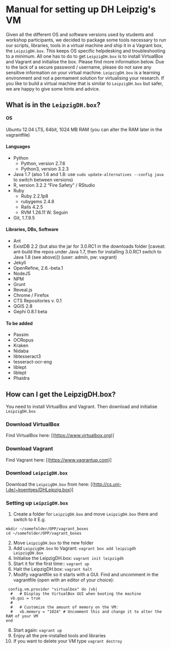 # Manual for setting up DH Leipzig's VM 

Given all the different OS and software versions used by students and workshop participants, we decided to package some tools necessary to run our scripts, libraries, tools in a virtual machine and ship it in a Vagrant box, the `LeipzigDH.box`. This keeps OS specific helpdesking and troubleshooting to a minimum. All one has to do to get `LeipzigDH.box` is to install VirtualBox and Vagrant and initialise the box. Please find more information below. Due to the lack of a secure password / username, please do not save any sensitive information on your virtual machine. `LeipzigDH.box` is a learning environment and not a permament solution for virtualising your research. If you like to build a virtual machine that is similar to `LeipzigDH.box` but safer, we are happy to give some hints and advice.

## What is in the `LeipzigDH.box`?

#### OS

Ubuntu 12.04 LTS, 64bit, 1024 MB RAM (you can alter the RAM later in the vagrantfile)

#### Languages

- Python
  - Python, version 2.7.6
  - Python3, version 3.2.3
- Java 1.7 (also 1.6 and 1.8: use `sudo update-alternatives --config java` to switch between versions)
- R, version 3.2.2 “Fire Safety” / RStudio
- Ruby
  - Ruby 2.2.1p8
  - rubygems 2.4.8
  - Rails 4.2.5
  - RVM 1.26.11 W. Seguin
- Git, 1.7.9.5

#### Libraries, DBs, Software

- Ant
- ExistDB 2.2 (but also the jar for 3.0.RC1 in the downloads folder [caveat: ant-build the repos under Java 1.7, then for installing 3.0.RC1 switch to Java 1.8 (see above)]) (user: admin, pw: vagrant)
- Jekyll
- OpenRefine, 2.6.-beta.1
- NodeJS
- NPM
- Grunt
- Reveal.js
- Chrome / Firefox
- CTS Repositories v. 0.1
- QGIS 2.8
- Gephi 0.8.1 beta

#### To be added

- Passim
- OCRopus
- Kraken
- Nidaba
- libtesseract3
- tesseract-ocr-eng
- liblept
- liblept
- Phaidra

## How can I get the LeipzigDH.box?

You need to install VirtualBox and Vagrant. Then download and initialise `LeipzigDH.box`

### Download VirtualBox

Find VirtualBox here: [(https://www.virtualbox.org)]

### Download Vagrant

Find Vagrant here: [(https://www.vagrantup.com)]

### Download `LeipzigDH.box`

Download the `LeipzigDH.box` from here: [(http://cs.uni-l.de/~koentges/DHLeipzig.box)]

### Setting up `LeipzigDH.box`

1. Create a folder for `LeipzigDH.box` and move `LeipzigDH.box` there and switch to it
E.g. 
```
mkdir ~/somefolder/OPP/vagrant_boxes
cd ~/somefolder/OPP/vagrant_boxes
```
2. Move `LeipzigDH.box` to the new folder
3. Add `LeipzigDH.box` to Vagrant: `vagrant box add leipzigdh LeipzigDH.box`
4. Initialise the LeipzigDH.box: `vagrant init leipzigdh`
5. Start it for the first time:: `vagrant up`
6. Halt the LeipzigDH.box: `vagrant halt`
7. Modify vagrantfile so it starts with a GUI. Find and uncomment in the vagrantfile (open with an editor of your choice):
```
 config.vm.provider "virtualbox" do |vb|
  #   # Display the VirtualBox GUI when booting the machine
  vb.gui = true
  #
  #   # Customize the amount of memory on the VM:
  #   vb.memory = "1024" # Uncomment this and change it to alter the RAM of your VM
end
```
8. Start again: `vagrant up` 
9. Enjoy all the pre-installed tools and libraries
10. If you want to delete your VM type `vagrant destroy`


